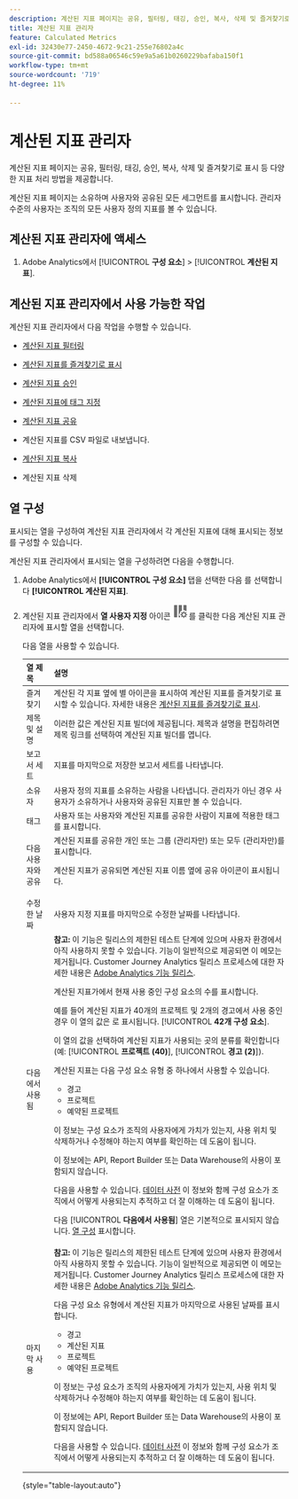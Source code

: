 ```yaml
---
description: 계산된 지표 페이지는 공유, 필터링, 태깅, 승인, 복사, 삭제 및 즐겨찾기로 표시 등 다양한 지표 처리 방법을 제공합니다.
title: 계산된 지표 관리자
feature: Calculated Metrics
exl-id: 32430e77-2450-4672-9c21-255e76802a4c
source-git-commit: bd588a06546c59e9a5a61b0260229bafaba150f1
workflow-type: tm+mt
source-wordcount: '719'
ht-degree: 11%

---
```


# 계산된 지표 관리자

계산된 지표 페이지는 공유, 필터링, 태깅, 승인, 복사, 삭제 및 즐겨찾기로 표시 등 다양한 지표 처리 방법을 제공합니다.

계산된 지표 페이지는 소유하며 사용자와 공유된 모든 세그먼트를 표시합니다. 관리자 수준의 사용자는 조직의 모든 사용자 정의 지표를 볼 수 있습니다.

<!-- add screenshot -->

## 계산된 지표 관리자에 액세스

1. Adobe Analytics에서 [!UICONTROL **구성 요소**] > [!UICONTROL **계산된 지표**].

## 계산된 지표 관리자에서 사용 가능한 작업

계산된 지표 관리자에서 다음 작업을 수행할 수 있습니다.

* [계산된 지표 필터링](/help/components/c-calcmetrics/c-workflow/cm-workflow/cm-filter.md)

* [계산된 지표를 즐겨찾기로 표시](/help/components/c-calcmetrics/c-workflow/cm-workflow/cm-favorite.md)

* [계산된 지표 승인](/help/components/c-calcmetrics/c-workflow/cm-workflow/cm-approving.md)

* [계산된 지표에 태그 지정](/help/components/c-calcmetrics/c-workflow/cm-workflow/cm-tagging.md)

* [계산된 지표 공유](/help/components/c-calcmetrics/c-workflow/cm-workflow/cm-sharing.md)

* 계산된 지표를 CSV 파일로 내보냅니다.

* [계산된 지표 복사](/help/components/c-calcmetrics/c-workflow/cm-workflow/cm-copy.md)

* 계산된 지표 삭제

## 열 구성

표시되는 열을 구성하여 계산된 지표 관리자에서 각 계산된 지표에 대해 표시되는 정보를 구성할 수 있습니다.

계산된 지표 관리자에서 표시되는 열을 구성하려면 다음을 수행합니다.

1. Adobe Analytics에서 **[!UICONTROL 구성 요소]** 탭을 선택한 다음 를 선택합니다 **[!UICONTROL 계산된 지표]**.

1. 계산된 지표 관리자에서 **열 사용자 지정** 아이콘 ![열 사용자 정의 아이콘](assets/customize-columns-icon.png)를 클릭한 다음 계산된 지표 관리자에 표시할 열을 선택합니다.

   다음 열을 사용할 수 있습니다.

   | 열 제목 | 설명 |
   |---|---|
   | 즐겨찾기 | 계산된 각 지표 옆에 별 아이콘을 표시하여 계산된 지표를 즐겨찾기로 표시할 수 있습니다. 자세한 내용은 [계산된 지표를 즐겨찾기로 표시](/help/components/c-calcmetrics/c-workflow/cm-workflow/cm-favorite.md). |
   | 제목 및 설명 | 이러한 값은 계산된 지표 빌더에 제공됩니다. 제목과 설명을 편집하려면 제목 링크를 선택하여 계산된 지표 빌더를 엽니다. |
   | 보고서 세트 | 지표를 마지막으로 저장한 보고서 세트를 나타냅니다. |
   | 소유자 | 사용자 정의 지표를 소유하는 사람을 나타냅니다. 관리자가 아닌 경우 사용자가 소유하거나 사용자와 공유된 지표만 볼 수 있습니다. |
   | 태그 | 사용자 또는 사용자와 계산된 지표를 공유한 사람이 지표에 적용한 태그를 표시합니다. |
   | 다음 사용자와 공유 | 계산된 지표를 공유한 개인 또는 그룹 (관리자만) 또는 모두 (관리자만)를 표시합니다. <p>계산된 지표가 공유되면 계산된 지표 이름 옆에 공유 아이콘이 표시됩니다.</p> |
   | 수정한 날짜 | 사용자 지정 지표를 마지막으로 수정한 날짜를 나타냅니다. |
   | 다음에서 사용됨 | **참고:** 이 기능은 릴리스의 제한된 테스트 단계에 있으며 사용자 환경에서 아직 사용하지 못할 수 있습니다. 기능이 일반적으로 제공되면 이 메모는 제거됩니다. Customer Journey Analytics 릴리스 프로세스에 대한 자세한 내용은 [Adobe Analytics 기능 릴리스](/help/release-notes/releases.md).<p>계산된 지표가에서 현재 사용 중인 구성 요소의 수를 표시합니다. <p>예를 들어 계산된 지표가 40개의 프로젝트 및 2개의 경고에서 사용 중인 경우 이 열의 값은 로 표시됩니다. [!UICONTROL **42개 구성 요소**].</p> <p>이 열의 값을 선택하여 계산된 지표가 사용되는 곳의 분류를 확인합니다(예: [!UICONTROL **프로젝트 (40)**], [!UICONTROL **경고 (2)**]).</p><p>계산된 지표는 다음 구성 요소 유형 중 하나에서 사용할 수 있습니다.</p> <ul><li>경고</li><li>프로젝트</li><li>예약된 프로젝트</li></ul><p>이 정보는 구성 요소가 조직의 사용자에게 가치가 있는지, 사용 위치 및 삭제하거나 수정해야 하는지 여부를 확인하는 데 도움이 됩니다.</p><p>이 정보에는 API, Report Builder 또는 Data Warehouse의 사용이 포함되지 않습니다.</p><p>다음을 사용할 수 있습니다. [데이터 사전](/help/analyze/analysis-workspace/components/data-dictionary/data-dictionary-overview.md) 이 정보와 함께 구성 요소가 조직에서 어떻게 사용되는지 추적하고 더 잘 이해하는 데 도움이 됩니다.</p><p>다음 [!UICONTROL **다음에서 사용됨**] 열은 기본적으로 표시되지 않습니다. [열 구성](#configure-columns) 표시합니다.</p> |
   | 마지막 사용 | **참고:** 이 기능은 릴리스의 제한된 테스트 단계에 있으며 사용자 환경에서 아직 사용하지 못할 수 있습니다. 기능이 일반적으로 제공되면 이 메모는 제거됩니다. Customer Journey Analytics 릴리스 프로세스에 대한 자세한 내용은 [Adobe Analytics 기능 릴리스](/help/release-notes/releases.md).<p>다음 구성 요소 유형에서 계산된 지표가 마지막으로 사용된 날짜를 표시합니다.</p> <ul><li>경고</li><li>계산된 지표</li><li>프로젝트</li><li>예약된 프로젝트</li></ul> <p>이 정보는 구성 요소가 조직의 사용자에게 가치가 있는지, 사용 위치 및 삭제하거나 수정해야 하는지 여부를 확인하는 데 도움이 됩니다.</p><p>이 정보에는 API, Report Builder 또는 Data Warehouse의 사용이 포함되지 않습니다.</p><p>다음을 사용할 수 있습니다. [데이터 사전](/help/analyze/analysis-workspace/components/data-dictionary/data-dictionary-overview.md) 이 정보와 함께 구성 요소가 조직에서 어떻게 사용되는지 추적하고 더 잘 이해하는 데 도움이 됩니다. |

   {style="table-layout:auto"}
